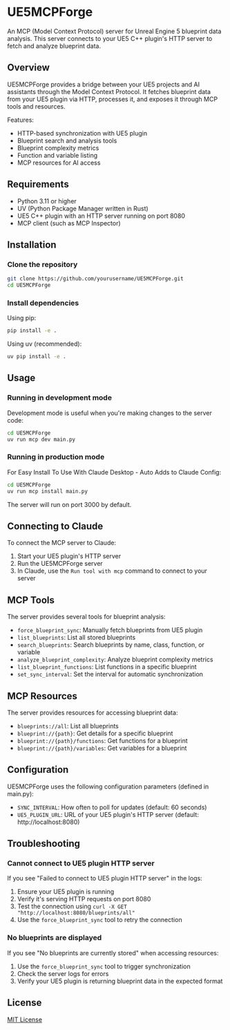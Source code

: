 # UE5MCPForge

An MCP (Model Context Protocol) server for Unreal Engine 5 blueprint data analysis. This server connects to your UE5 C++ plugin's HTTP server to fetch and analyze blueprint data.

## Overview

UE5MCPForge provides a bridge between your UE5 projects and AI assistants through the Model Context Protocol. It fetches blueprint data from your UE5 plugin via HTTP, processes it, and exposes it through MCP tools and resources.

Features:
- HTTP-based synchronization with UE5 plugin
- Blueprint search and analysis tools
- Blueprint complexity metrics
- Function and variable listing
- MCP resources for AI access

## Requirements

- Python 3.11 or higher
- UV (Python Package Manager written in Rust)
- UE5 C++ plugin with an HTTP server running on port 8080
- MCP client (such as MCP Inspector)

## Installation

### Clone the repository

```bash
git clone https://github.com/yourusername/UE5MCPForge.git
cd UE5MCPForge
```

### Install dependencies

Using pip:

```bash
pip install -e .
```

Using uv (recommended):

```bash
uv pip install -e .
```

## Usage

### Running in development mode

Development mode is useful when you're making changes to the server code:

```bash
cd UE5MCPForge
uv run mcp dev main.py
```

### Running in production mode

For Easy Install To Use With Claude Desktop - Auto Adds to Claude Config:

```bash
cd UE5MCPForge
uv run mcp install main.py
```

The server will run on port 3000 by default.

## Connecting to Claude

To connect the MCP server to Claude:

1. Start your UE5 plugin's HTTP server
2. Run the UE5MCPForge server
3. In Claude, use the `Run tool with mcp` command to connect to your server

## MCP Tools

The server provides several tools for blueprint analysis:

- `force_blueprint_sync`: Manually fetch blueprints from UE5 plugin
- `list_blueprints`: List all stored blueprints
- `search_blueprints`: Search blueprints by name, class, function, or variable
- `analyze_blueprint_complexity`: Analyze blueprint complexity metrics
- `list_blueprint_functions`: List functions in a specific blueprint
- `set_sync_interval`: Set the interval for automatic synchronization

## MCP Resources

The server provides resources for accessing blueprint data:

- `blueprints://all`: List all blueprints
- `blueprint://{path}`: Get details for a specific blueprint
- `blueprint://{path}/functions`: Get functions for a blueprint
- `blueprint://{path}/variables`: Get variables for a blueprint

## Configuration

UE5MCPForge uses the following configuration parameters (defined in main.py):

- `SYNC_INTERVAL`: How often to poll for updates (default: 60 seconds)
- `UE5_PLUGIN_URL`: URL of your UE5 plugin's HTTP server (default: http://localhost:8080)

## Troubleshooting

### Cannot connect to UE5 plugin HTTP server

If you see "Failed to connect to UE5 plugin HTTP server" in the logs:

1. Ensure your UE5 plugin is running
2. Verify it's serving HTTP requests on port 8080
3. Test the connection using `curl -X GET "http://localhost:8080/blueprints/all"`
4. Use the `force_blueprint_sync` tool to retry the connection

### No blueprints are displayed

If you see "No blueprints are currently stored" when accessing resources:

1. Use the `force_blueprint_sync` tool to trigger synchronization
2. Check the server logs for errors
3. Verify your UE5 plugin is returning blueprint data in the expected format

## License

[MIT License](LICENSE)